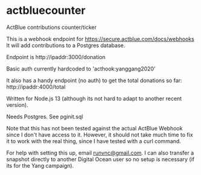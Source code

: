 # actbluecounter
ActBlue contributions counter/ticker

This is a webhook endpoint for https://secure.actblue.com/docs/webhooks
It will add contributions to a Postgres database.

Endpoint is http://ipaddr:3000/donation

Basic auth currently hardcoded to 'acthook:yanggang2020'

It also has a handy endpoint (no auth) to get the total donations so far:
http://ipaddr:4000/total


Written for Node.js 13 (although its not hard to adapt to another recent version).

Needs Postgres.  See pginit.sql

Note that this has not been tested against the actual ActBlue Webhook since I don't have access to it.  However, it should not take much time to fix it to work with the real thing, since I have tested with a curl command.

For help with setting this up, email runvnc@gmail.com.  I can also transfer a snapshot directly to another Digital Ocean user so no setup is necessary (if its for the Yang campaign).


